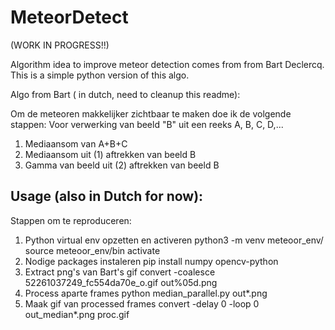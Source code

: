 # MeteorDetect

(WORK IN PROGRESS!!)

Algorithm idea to improve meteor detection comes from from Bart Declercq.
This is a simple python version of this algo.

Algo from Bart ( in dutch, need to cleanup this readme):

Om de meteoren makkelijker zichtbaar te maken doe ik de volgende stappen:
Voor verwerking van beeld "B" uit een reeks A, B, C, D,...

1) Mediaansom van A+B+C
2) Mediaansom uit (1) aftrekken van beeld B
3) Gamma van beeld uit (2) aftrekken van beeld B

## Usage (also in Dutch for now):
Stappen om te reproduceren:
1. Python virtual env opzetten en activeren
python3 -m venv meteoor_env/
source meteoor_env/bin activate
2. Nodige packages instaleren
pip install numpy opencv-python
3. Extract png's van Bart's gif
convert -coalesce 52261037249_fc554da70e_o.gif out%05d.png
4. Process aparte frames
python median_parallel.py out*.png
5. Maak gif van processed frames
convert -delay 0 -loop 0 out_median*.png proc.gif
